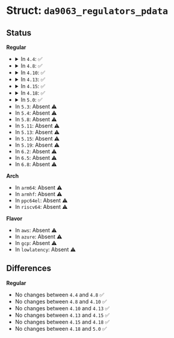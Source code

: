 # Struct: <code>da9063_regulators_pdata</code>

## Status
<b>Regular</b>
<ul>
<li>
<details>
<summary>In <code>4.4</code>: ✅</summary>

```c
struct da9063_regulators_pdata {
    unsigned int n_regulators;
    struct da9063_regulator_data *regulator_data;
};
```
</details>
</li>
<li>
<details>
<summary>In <code>4.8</code>: ✅</summary>

```c
struct da9063_regulators_pdata {
    unsigned int n_regulators;
    struct da9063_regulator_data *regulator_data;
};
```
</details>
</li>
<li>
<details>
<summary>In <code>4.10</code>: ✅</summary>

```c
struct da9063_regulators_pdata {
    unsigned int n_regulators;
    struct da9063_regulator_data *regulator_data;
};
```
</details>
</li>
<li>
<details>
<summary>In <code>4.13</code>: ✅</summary>

```c
struct da9063_regulators_pdata {
    unsigned int n_regulators;
    struct da9063_regulator_data *regulator_data;
};
```
</details>
</li>
<li>
<details>
<summary>In <code>4.15</code>: ✅</summary>

```c
struct da9063_regulators_pdata {
    unsigned int n_regulators;
    struct da9063_regulator_data *regulator_data;
};
```
</details>
</li>
<li>
<details>
<summary>In <code>4.18</code>: ✅</summary>

```c
struct da9063_regulators_pdata {
    unsigned int n_regulators;
    struct da9063_regulator_data *regulator_data;
};
```
</details>
</li>
<li>
<details>
<summary>In <code>5.0</code>: ✅</summary>

```c
struct da9063_regulators_pdata {
    unsigned int n_regulators;
    struct da9063_regulator_data *regulator_data;
};
```
</details>
</li>
<li>
In <code>5.3</code>: Absent ⚠️
</li>
<li>
In <code>5.4</code>: Absent ⚠️
</li>
<li>
In <code>5.8</code>: Absent ⚠️
</li>
<li>
In <code>5.11</code>: Absent ⚠️
</li>
<li>
In <code>5.13</code>: Absent ⚠️
</li>
<li>
In <code>5.15</code>: Absent ⚠️
</li>
<li>
In <code>5.19</code>: Absent ⚠️
</li>
<li>
In <code>6.2</code>: Absent ⚠️
</li>
<li>
In <code>6.5</code>: Absent ⚠️
</li>
<li>
In <code>6.8</code>: Absent ⚠️
</li>
</ul>
<b>Arch</b>
<ul>
<li>
In <code>arm64</code>: Absent ⚠️
</li>
<li>
In <code>armhf</code>: Absent ⚠️
</li>
<li>
In <code>ppc64el</code>: Absent ⚠️
</li>
<li>
In <code>riscv64</code>: Absent ⚠️
</li>
</ul>
<b>Flavor</b>
<ul>
<li>
In <code>aws</code>: Absent ⚠️
</li>
<li>
In <code>azure</code>: Absent ⚠️
</li>
<li>
In <code>gcp</code>: Absent ⚠️
</li>
<li>
In <code>lowlatency</code>: Absent ⚠️
</li>
</ul>

## Differences
<b>Regular</b>
<ul>
<li>
No changes between <code>4.4</code> and <code>4.8</code> ✅
</li>
<li>
No changes between <code>4.8</code> and <code>4.10</code> ✅
</li>
<li>
No changes between <code>4.10</code> and <code>4.13</code> ✅
</li>
<li>
No changes between <code>4.13</code> and <code>4.15</code> ✅
</li>
<li>
No changes between <code>4.15</code> and <code>4.18</code> ✅
</li>
<li>
No changes between <code>4.18</code> and <code>5.0</code> ✅
</li>
</ul>
